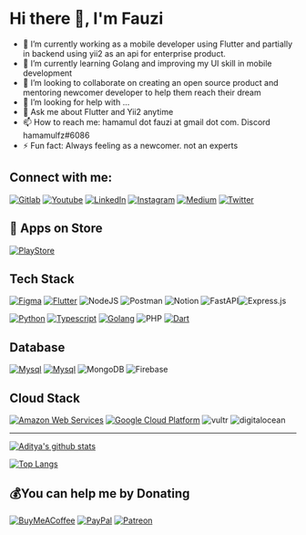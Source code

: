 # Hi there 👋, I'm Fauzi

<!-- <p align="left"> <img src="https://komarev.com/ghpvc/?username=hamamulfz&label=Views&color=blue&style=plastic&style=for-the-badge" alt="hamamulfz" /> </p> -->

- 🔭 I’m currently working as a mobile developer using Flutter and partially in backend using yii2 as an api for enterprise product.
- 🌱 I’m currently learning Golang and improving my UI skill in mobile development
- 👯 I’m looking to collaborate on creating an open source product and mentoring newcomer developer to help them reach their dream
- 🤔 I’m looking for help with ...
- 💬 Ask me about Flutter and Yii2 anytime
- 📫 How to reach me: hamamul dot fauzi at gmail dot com. Discord hamamulfz#6086
- ⚡ Fun fact: Always feeling as a newcomer. not an experts



## Connect with me:
[<img alt="Gitlab" src="https://img.shields.io/badge/G I T L A B%20-%23FF0000.svg?&style=for-the-badge&logo=Gitlab&logoColor=white"/>][gitlab]
[<img alt="Youtube" src="https://img.shields.io/badge/Hamamul Fauzi%20-%23FF0000.svg?&style=for-the-badge&logo=YouTube&logoColor=white"/>][youtube]
[<img alt="LinkedIn" src="https://img.shields.io/badge/Hamamul Fauzi%20-%230077B5.svg?&style=for-the-badge&logo=linkedin&logoColor=white"/>][linkedin]
[<img alt="Instagram" src="https://img.shields.io/badge/hamamulfz__%20-%23E4405F.svg?&style=for-the-badge&logo=Instagram&logoColor=white"/>][instagram]
[![Medium](https://img.shields.io/badge/Medium-12100E?style=for-the-badge&logo=medium&logoColor=white)](https://medium.com/@hamamul-fauzi) 
[![Twitter](https://img.shields.io/twitter/follow/hamamulfz?logo=Twitter&style=for-the-badge)](https://twitter.com/hamamulfz)


## 🛒 Apps on Store
[![PlayStore](https://img.shields.io/badge/Google_Play-414141?style=for-the-badge&logo=google-play&logoColor=white)](https://play.google.com/store/apps/dev?id=8532655370049519475) 
<!-- [![AppStore](https://img.shields.io/badge/App_Store-0D96F6?style=for-the-badge&logo=app-store&logoColor=white)](https://apps.apple.com/us/app/frontier-crypto-defi-wallet/id1482380988) -->

## Tech Stack

[<img alt="Figma" src="https://img.shields.io/badge/figma%20-%23F24E1E.svg?&style=for-the-badge&logo=figma&logoColor=white"/>][figma]
[<img alt="Flutter" src="https://img.shields.io/badge/Flutter%20-%2302569B.svg?&style=for-the-badge&logo=Flutter&logoColor=white" />][flutter]
![NodeJS](https://img.shields.io/badge/node.js-6DA55F?style=for-the-badge&logo=node.js&logoColor=white)
![Postman](https://img.shields.io/badge/Postman-FF6C37?style=for-the-badge&logo=postman&logoColor=white) ![Notion](https://img.shields.io/badge/Notion-%23000000.svg?style=for-the-badge&logo=notion&logoColor=white)  ![FastAPI](https://img.shields.io/badge/FastAPI-005571?style=for-the-badge&logo=fastapi)![Express.js](https://img.shields.io/badge/express.js-%23404d59.svg?style=for-the-badge&logo=express&logoColor=%2361DAFB)

[<img alt="Python" src="https://img.shields.io/badge/Python-3776AB?style=for-the-badge&logo=python&logoColor=white" />][python]
[<img alt="Typescript" src="https://img.shields.io/badge/Typescript-3776AB?style=for-the-badge&logo=typescript&logoColor=white" />][python]
[<img alt="Golang" src="https://img.shields.io/badge/Go-00ADD8?style=for-the-badge&logo=go&logoColor=white" />][python]
<img alt="PHP" src="https://img.shields.io/badge/PHP-00ADD8?style=for-the-badge&logo=php&logoColor=white" />
[<img alt="Dart" src="https://img.shields.io/badge/dart-%230175C2.svg?&style=for-the-badge&logo=dart&logoColor=white"/>][dart]

## Database
[<img alt="Mysql" src="https://img.shields.io/badge/MySQL-00000F?style=for-the-badge&logo=mysql&logoColor=white" />][python]
[<img alt="Mysql" src="https://img.shields.io/badge/PostgreSQL-316192?style=for-the-badge&logo=postgresql&logoColor=white" />][python]
![MongoDB](https://img.shields.io/badge/MongoDB-%234ea94b.svg?style=for-the-badge&logo=mongodb&logoColor=white) 
![Firebase](https://img.shields.io/badge/firebase-%23039BE5.svg?style=for-the-badge&logo=firebase)

## Cloud Stack
[<img alt="Amazon Web Services" src="https://img.shields.io/badge/Amazon_AWS-232F3E?style=for-the-badge&logo=amazon-aws&logoColor=white" />][python]
[<img alt="Google Cloud Platform" src="https://img.shields.io/badge/Google_Cloud-4285F4?style=for-the-badge&logo=google-cloud&logoColor=white" />][python]
![vultr](https://img.shields.io/badge/VULTR-4285F4?style=for-the-badge&logo=vultr&logoColor=white)
![digitalocean](https://img.shields.io/badge/digital%20ocean-4285F4?style=for-the-badge&logo=digitalocean&logoColor=white)
<!-- YOUTUBE:START
- [xxx](https://url)
-->

---
[![Aditya's github stats](https://github-readme-stats.vercel.app/api?username=hamamulfz&show_icons=true&theme=blueberry)](https://github.com/anuraghazra/github-readme-stats)

[![Top Langs](https://github-readme-stats.vercel.app/api/top-langs/?username=hamamulfz&layout=compact&theme=blueberry)](https://github.com/anuraghazra/github-readme-stats)

[twitter]: https://twitter.com/ibn_hasan
[youtube]: https://www.youtube.com/channel/UCNrfnwd5EEUjdAPeNy316yA
[instagram]: https://www.instagram.com/hamamulfz/
[linkedin]: https://www.linkedin.com/in/hamamul-fauzi/
[android]: https://developer.android.com
[adobexd]: https://www.adobe.com/products/xd.html
[figma]: https://www.figma.com
[dart]: https://dart.dev
[flutter]: https://flutter.dev
[python]: https://www.python.org/
[email]: mailto:hamamul.fauzi@gmail.com
[gitlab]: https://gitlab.com/hamamulfz


  ## 💰You can help me by Donating
  [![BuyMeACoffee](https://img.shields.io/badge/Buy%20Me%20a%20Coffee-ffdd00?style=for-the-badge&logo=buy-me-a-coffee&logoColor=black)](https://buymeacoffee.com/) [![PayPal](https://img.shields.io/badge/PayPal-00457C?style=for-the-badge&logo=paypal&logoColor=white)](https://paypal.me/hamamulfz) [![Patreon](https://img.shields.io/badge/Patreon-F96854?style=for-the-badge&logo=patreon&logoColor=white)](teer.id/hamamulfauzi) 
